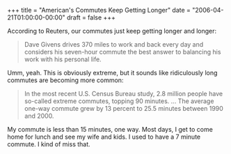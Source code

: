 +++
title = "American's Commutes Keep Getting Longer"
date = "2006-04-21T01:00:00-00:00"
draft = false
+++

According to Reuters, our commutes just keep getting longer and longer:

> Dave Givens drives 370 miles to work and back every day and considers
> his seven-hour commute the best answer to balancing his work with his
> personal life.

Umm, yeah. This is obviously extreme, but it sounds like ridiculously
long commutes are becoming more common:

> In the most recent U.S. Census Bureau study, 2.8 million people have
> so-called extreme commutes, topping 90 minutes. ... The average
> one-way commute grew by 13 percent to 25.5 minutes between 1990 and
> 2000.

My commute is less than 15 minutes, one way. Most days, I get to come
home for lunch and see my wife and kids. I used to have a 7 minute
commute. I kind of miss that.

